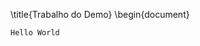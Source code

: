 
[//]: # (markdown class:)

[//]: # (markdown package:)


[//]: # (markdown title:)
\title{Trabalho do Demo}
\begin{document}

[//]: # (BEGIN MARKDOWN)

    Hello World

[//]: # (END MARKDOWN)

